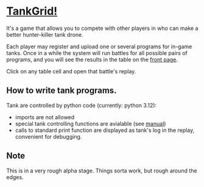 # [TankGrid!](https://pedohorse.github.io/tankgrid/)

It's a game that allows you to compete with other players in who can make a better hunter-killer tank drone.

Each player may register and upload one or several programs for in-game tanks.
Once in a while the system will run battles for all possible pairs of programs, 
and you will see the results in the table on the [front page](https://pedohorse.github.io/tankgrid/).

Click on any table cell and open that battle's replay.

## How to write tank programs.

Tank are controlled by python code (currently: python 3.12):
- imports are not allowed
- special tank controlling functions are avialable (see [manual](https://pedohorse.github.io/tankgrid/manual))
- calls to standard print function are displayed as tank's log in the replay, convenient for debugging.

## Note
This is in a very rough alpha stage. Things sorta work, but rough around the edges.
